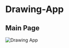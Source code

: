 # Drawing-App

## Main Page
![Drawing App](https://user-images.githubusercontent.com/66511606/126060911-f4244afe-01c9-4ab4-937d-283d543bc73e.png)
